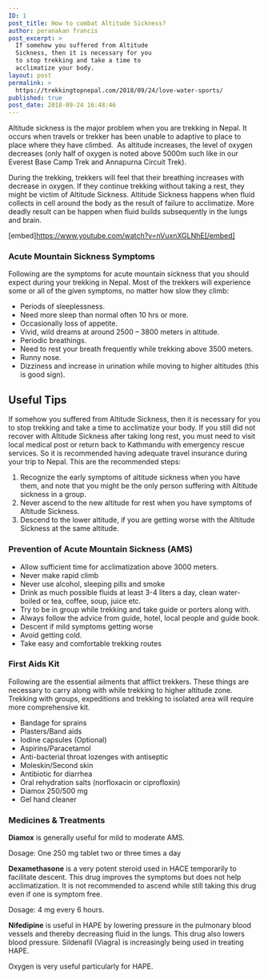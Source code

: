 ```yaml
---
ID: 1
post_title: How to combat Altitude Sickness?
author: peranakan francis
post_excerpt: >
  If somehow you suffered from Altitude
  Sickness, then it is necessary for you
  to stop trekking and take a time to
  acclimatize your body.
layout: post
permalink: >
  https://trekkingtopnepal.com/2018/09/24/love-water-sports/
published: true
post_date: 2018-09-24 16:48:46
---
```

<!-- wp:paragraph -->
<p>Altitude sickness is the major problem when you are trekking in Nepal. It occurs when travels or trekker has been unable to adaptive to place to place where they have climbed.&nbsp; As altitude increases, the level of oxygen decreases (only half of oxygen is noted above 5000m such like in our Everest Base Camp Trek and Annapurna Circuit Trek). </p>
<!-- /wp:paragraph -->

<!-- wp:paragraph -->
<p>During the trekking, trekkers will feel that their breathing increases with decrease in oxygen. If they continue trekking without taking a rest, they might be victim of Altitude Sickness. Altitude Sickness happens when fluid collects in cell around the body as the result of failure to acclimatize. More deadly result can be happen when fluid builds subsequently in the lungs and brain.<br></p>
<!-- /wp:paragraph -->

[embed]https://www.youtube.com/watch?v=nVuxnXGLNhE[/embed]
<!-- wp:heading {"level":3} -->
<h3>Acute Mountain Sickness Symptoms</h3>
<!-- /wp:heading -->

<!-- wp:paragraph -->
<p>Following are the symptoms for acute mountain sickness that you should expect during your trekking in Nepal. Most of the trekkers will experience some or all of the given symptoms, no matter how slow they climb:</p>
<!-- /wp:paragraph -->

<!-- wp:list -->
<ul><li>Periods of sleeplessness.</li><li>Need more sleep than normal often 10 hrs or more.</li><li>Occasionally loss of appetite.</li><li>Vivid, wild dreams at around 2500 – 3800 meters in altitude.</li><li>Periodic breathings.</li><li>Need to rest your breath frequently while trekking above 3500 meters.</li><li>Runny nose.</li><li>Dizziness and increase in urination while moving to higher altitudes (this is good sign).</li></ul>
<!-- /wp:list -->

<!-- wp:heading -->
<h2>Useful Tips</h2>
<!-- /wp:heading -->

<!-- wp:paragraph -->
<p>If somehow you suffered from Altitude Sickness, then it is necessary for you to stop trekking and take a time to acclimatize your body. If you still did not recover with Altitude Sickness after taking long rest, you must need to visit local medical post or return back to Kathmandu with emergency rescue services. So it is recommended having adequate travel insurance during your trip to Nepal. This are the recommended steps:</p>
<!-- /wp:paragraph -->

<!-- wp:list {"ordered":true} -->
<ol><li>Recognize the early symptoms of altitude sickness when you have them, and note that you might be the only person suffering with Altitude sickness in a group.</li><li>Never ascend to the new altitude for rest when you have symptoms of Altitude Sickness.</li><li>Descend to the lower altitude, if you are getting worse with the Altitude Sickness at the same altitude.</li></ol>
<!-- /wp:list -->

<!-- wp:heading {"level":3} -->
<h3>Prevention of Acute Mountain Sickness (AMS)</h3>
<!-- /wp:heading -->

<!-- wp:list -->
<ul><li>Allow sufficient time for acclimatization above 3000 meters.</li><li>Never make rapid climb</li><li>Never use alcohol, sleeping pills and smoke</li><li>Drink as much possible fluids at least 3-4 liters a day, clean water-boiled or tea, coffee, soup, juice etc.</li><li>Try to be in group while trekking and take guide or porters along with.</li><li>Always follow the advice from guide, hotel, local people and guide book.</li><li>Descent if mild symptoms getting worse</li><li>Avoid getting cold.</li><li>Take easy and comfortable trekking routes<br></li></ul>
<!-- /wp:list -->

<!-- wp:heading {"level":3} -->
<h3>First Aids Kit</h3>
<!-- /wp:heading -->

<!-- wp:paragraph -->
<p>Following are the essential ailments that afflict trekkers. These things are necessary to carry along with while trekking to higher altitude zone. Trekking with groups, expeditions and trekking to isolated area will require more comprehensive kit.</p>
<!-- /wp:paragraph -->

<!-- wp:list -->
<ul><li>Bandage for sprains</li><li>Plasters/Band aids</li><li>Iodine capsules (Optional)</li><li>Aspirins/Paracetamol</li><li>Anti-bacterial throat lozenges with antiseptic</li><li>Moleskin/Second skin</li><li>Antibiotic for diarrhea</li><li>Oral rehydration salts (norfloxacin or ciprofloxin)</li><li>Diamox 250/500 mg</li><li>Gel hand cleaner</li></ul>
<!-- /wp:list -->

<!-- wp:heading {"level":3} -->
<h3 id="mce_76">Medicines &amp; Treatments</h3>
<!-- /wp:heading -->

<!-- wp:paragraph -->
<p><strong>Diamox</strong>&nbsp;is generally useful for mild to moderate AMS.</p>
<!-- /wp:paragraph -->

<!-- wp:paragraph -->
<p>Dosage: One 250 mg tablet two or three times a day</p>
<!-- /wp:paragraph -->

<!-- wp:paragraph -->
<p><strong>Dexamethasone</strong>&nbsp;is a very potent steroid used in HACE temporarily to facilitate descent. This drug improves the symptoms but does not help acclimatization. It is not recommended to ascend while still taking this drug even if one is symptom free.</p>
<!-- /wp:paragraph -->

<!-- wp:paragraph -->
<p>Dosage: 4 mg every 6 hours.</p>
<!-- /wp:paragraph -->

<!-- wp:paragraph -->
<p><strong>Nifedipine</strong>&nbsp;is useful in HAPE by lowering pressure in the pulmonary blood vessels and thereby decreasing fluid in the lungs. This drug also lowers blood pressure. Sildenafil (Viagra) is increasingly being used in treating HAPE.</p>
<!-- /wp:paragraph -->

<!-- wp:paragraph -->
<p>Oxygen is very useful particularly for HAPE.<br></p>
<!-- /wp:paragraph -->

<!-- wp:html -->
<div class="sharethis-inline-reaction-buttons"></div>
<!-- /wp:html -->